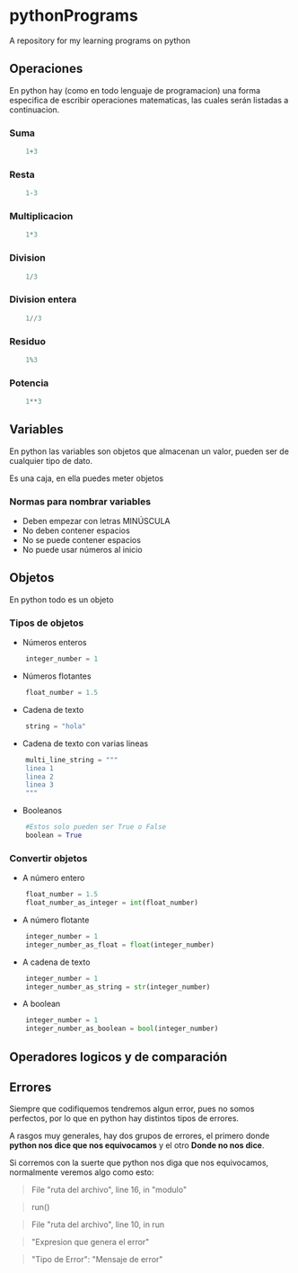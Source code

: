 # pythonPrograms
A repository for my learning programs on python

## Operaciones
En python hay (como en todo lenguaje de programacion) una forma especifica de escribir operaciones matematicas, las cuales serán listadas a continuacion.

### Suma
```python
    1+3
```
### Resta
```python
    1-3
```
### Multiplicacion
```python
    1*3
```
### Division
```python
    1/3
```
### Division entera
```python
    1//3
```
### Residuo
```python
    1%3
```
### Potencia
```python
    1**3
```

## Variables
En python las variables son objetos que almacenan un valor, pueden ser de cualquier tipo de dato.

Es una caja, en ella puedes meter objetos

### Normas para nombrar variables
- Deben empezar con letras MINÚSCULA
- No deben contener espacios
- No se puede contener espacios
- No puede usar números al inicio


## Objetos
En python todo es un objeto
### Tipos de objetos
- Números enteros
```python
    integer_number = 1
```
- Números flotantes
```python
    float_number = 1.5
```
- Cadena de texto
```python
    string = "hola"
```
- Cadena de texto con varias lineas
```python
    multi_line_string = """
    linea 1
    linea 2
    linea 3
    """
```
- Booleanos
```python
    #Estos solo pueden ser True o False
    boolean = True
```
### Convertir objetos
- A número entero
```python
    float_number = 1.5
    float_number_as_integer = int(float_number)
```
- A número flotante
```python
    integer_number = 1
    integer_number_as_float = float(integer_number)
```
- A cadena de texto
```python
    integer_number = 1
    integer_number_as_string = str(integer_number)
```
- A boolean
```python
    integer_number = 1
    integer_number_as_boolean = bool(integer_number)
```


## Operadores logicos y de comparación

## Errores
Siempre que codifiquemos tendremos algun error, pues no somos perfectos, por lo que en python hay distintos tipos de errores.

A rasgos muy generales, hay dos grupos de errores, el primero donde **python nos dice que nos equivocamos** y el otro **Donde no nos dice**.

Si corremos con la suerte que python nos diga que nos equivocamos, normalmente veremos algo como esto: 

> File "ruta del archivo", line 16, in "modulo"

>   run()

>  File "ruta del archivo", line 10, in run

>    "Expresion que genera el error"

>"Tipo de Error": "Mensaje de error"
